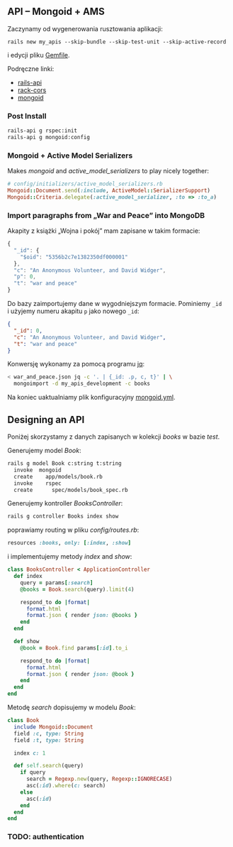 ## API – Mongoid + AMS

Zaczynamy od wygenerowania rusztowania aplikacji:

    rails new my_apis --skip-bundle --skip-test-unit --skip-active-record

i edycji pliku [Gemfile](Gemfile).

Podręczne linki:

* [rails-api](https://github.com/rails-api/rails-api)
* [rack-cors](https://github.com/cyu/rack-cors)
* [mongoid](http://mongoid.org/en/mongoid/index.html)

### Post Install

```sh
rails-api g rspec:init
rails-api g mongoid:config
```

### Mongoid + Active Model Serializers

Makes *mongoid* and *active_model_serializers* to play nicely together:

```ruby
# config/initializers/active_model_serializers.rb
Mongoid::Document.send(:include, ActiveModel::SerializerSupport)
Mongoid::Criteria.delegate(:active_model_serializer, :to => :to_a)
```

### Import paragraphs from „War and Peace” into MongoDB

Akapity z książki „Wojna i pokój” mam zapisane w takim formacie:

```js
{
  "_id": {
    "$oid": "5356b2c7e1382350df000001"
  },
  "c": "An Anonymous Volunteer, and David Widger",
  "p": 0,
  "t": "war and peace"
}
```

Do bazy zaimportujemy dane w wygodniejszym formacie.
Pominiemy `_id` i użyjemy numeru akapitu `p` jako nowego `_id`:

```json
{
  "_id": 0,
  "c": "An Anonymous Volunteer, and David Widger",
  "t": "war and peace"
}
```

Konwersję wykonamy za pomocą programu [jq](http://stedolan.github.io/jq/):

```sh
< war_and_peace.json jq -c '. | {_id: .p, c, t}' | \
  mongoimport -d my_apis_development -c books
```
Na koniec uaktualniamy plik konfiguracyjny [mongoid.yml](config/mongoid.yml).


## Designing an API

Poniżej skorzystamy z danych zapisanych w kolekcji
*books* w bazie *test*.

Generujemy model *Book*:

```sh
rails g model Book c:string t:string
  invoke  mongoid
  create    app/models/book.rb
  invoke    rspec
  create      spec/models/book_spec.rb
```

Generujemy kontroller *BooksController*:

```sh
rails g controller Books index show
```

poprawiamy routing w pliku *config/routes.rb*:

```ruby
resources :books, only: [:index, :show]
```

i implementujemy metody *index* and *show*:

```ruby
class BooksController < ApplicationController
  def index
    query = params[:search]
    @books = Book.search(query).limit(4)

    respond_to do |format|
      format.html
      format.json { render json: @books }
    end
  end

  def show
    @book = Book.find params[:id].to_i

    respond_to do |format|
      format.html
      format.json { render json: @book }
    end
  end
end
```

Metodę *search* dopisujemy w modelu *Book*:

```ruby
class Book
  include Mongoid::Document
  field :c, type: String
  field :t, type: String

  index c: 1

  def self.search(query)
    if query
      search = Regexp.new(query, Regexp::IGNORECASE)
      asc(:id).where(c: search)
    else
      asc(:id)
    end
  end
end
```


### TODO: authentication
